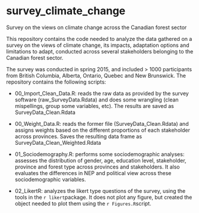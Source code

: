 # survey_climate_change
Survey on the views on climate change across the Canadian forest sector

This repository contains the code needed to analyze the data gathered on a survey on the views of climate change,
its impacts, adaptation options and limitations to adapt, conducted across several stakeholders belonging to the Canadian forest sector.

The survey was conducted in spring 2015, and included > 1000 participants from British Columbia, Alberta, Ontario, Quebec and
New Brunswick. The repository contains the following scripts:


* 00_Import_Clean_Data.R: reads the raw data as provided by the survey software (raw_SurveyData.Rdata) and does some wrangling 
(clean mispellings, group some variables, etc). The results are saved as SurveyData_Clean.Rdata

* 00_Weight_Data.R: reads the former file (SurveyData_Clean.Rdata) and assigns weights based on the different proportions of each 
stakeholder across provinces. Saves the resulting data frame as SurveyData_Clean_Weighted.Rdata

* 01_Sociodemography.R: performs some sociodemographic analyses: assesses the distribution of gender, age, education level, stakeholder, province and forest type across provinces and stakeholders. It also evaluates the differences in NEP and political view across these sociodemographic variables.

* 02_LikertR: analyzes the likert type questions of the survey, using the tools in the `r likert`package. It does not plot any figure, but created the object needed to plot them using the `r Figures.R`script.



